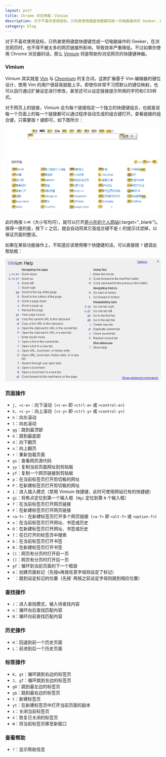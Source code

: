```yaml
---
layout: post
title: Chrome 浏览神器：Vimium
description: 对于不喜欢使用鼠标，只热衷使用键盘快捷键完成一切电脑操作的 Geeker，在浏览网页时，也不得不被太多的网页链接所影响，导致效率严重降低。不过如果你使用 Chrome 浏览器的话，那么 Vimium 将是帮助你浏览网页的快捷键神器。
category: blog
---
```


对于不喜欢使用鼠标，只热衷使用键盘快捷键完成一切电脑操作的 Geeker，在浏览网页时，也不得不被太多的网页链接所影响，导致效率严重降低。不过如果你使用 Chrome 浏览器的话，那么 [Vimium][] 将是帮助你浏览网页的快捷键神器。

### Vimium

Vimium 其实就是 [Vim][] 与 [Chromium][] 的复合词，这款扩展基于 Vim 编辑器的键位设计，使用 Vim 的用户很容易就能上手。即使你非常不习惯默认的键位映射，也可以自行通过扩展设定进行修改，甚至还可以设定链接提示所用的字符和CSS样式。

对于网页上的链接，Vimium 会为每个链接指定一个独立的快捷键组合，也就是说每一个页面上的每一个链接都可以通过程序自动生成的组合键打开。查看链接的组合键，只需要按 `f` 键即可，如下图所示：

![](/assets/images/chrome-vimium/shortcuts.png)

此时再按 `C+M`（大小写均可），就可以打开[奇小在的个人网站][1]{:target="_blank"}。值得一提的是，按下 `C` 之后，就会自动将其它首组合键不是 `C` 的提示过滤掉，以保证页面的整洁。

如果在某些功能操作上，不知道应该使用哪个快捷键的话，可以直接按 `?` 键调出帮助框：

![](/assets/images/chrome-vimium/vimiumhelp.png)

### 页面操作

- `j, <c-e>`：向下滚动（`<c-e>` 即 `<ctrl-e>` 或 `<control-e>`）
- `k, <c-y>`：向上滚动（`<c-y>` 即 `<ctrl-y>` 或 `<control-y>`）
- `h`：向左滚动
- `l`：向右滚动
- `gg`：跳到最顶部
- `G`：跳到最底部
- `d`：向下翻页
- `u`：向上翻页
- `r`：重新加载页面
- `gs`：查看网页源代码
- `yy`：复制当前页面网址到剪贴板
- `yf`：复制一个网页链接到剪贴板
- `p`：在当前标签页打开剪切板的网址
- `P`：在新建标签页打开剪切板的网址
- `i`：进入插入模式（禁用 Vimium 快捷键，此时可使用网站已有的快捷键）
- `gi`：将焦点定位到第一个输入框（`Ngi` 定位到第 `N` 个输入框）
- `f`：在当前标签页打开网页链接
- `F`：在新建标签页打开网页链接
- `<a-f>`：在新建标签页打开多个网页链接（`<a-f>` 即 `<alt-f>` 或 `<option-f>`）
- `o`：在当前标签页打开网址、书签或历史
- `O`：在新建标签页打开网址、书签或历史
- `T`：在已打开的标签页中搜索
- `b`：在当前标签页打开书签
- `B`：在新建标签页打开书签
- `[[`：网页有分页时打开前一页
- `]]`：网页有分页时打开后一页
- `gf`：循环到当前页面的下一个框层
- `m`：创建页面标记（先按`m`再按任意字母则设定了标记）
- `` ` ``：跳到设定标记的位置（先按`` ` ``再按之前设定字母则跳到相应位置）

### 查找操作

- `/`：进入查找模式，输入待查找内容
- `n`：循环向后查找匹配内容
- `N`：循环向前查找匹配内容

### 历史操作

- `H`：回退到前一个历史页面
- `L`：前进到后一个历史页面

### 标签操作

- `K, gt`：循环跳到右边的标签页
- `J, gT`：循环跳到左边的标签页
- `g0`：跳到最左边的标签页
- `g$`：跳到最右边的标签页
- `t`：新建标签页
- `yt`：在新建标签页中打开当前页面的副本
- `x`：关闭当前标签页
- `X`：恢复已关闭的标签页
- `W`：将当前标签页移至新窗口

### 查看帮助

- `?`：显示帮助信息


[Vimium]:   http://vimium.github.io/
[Vim]:      http://www.vim.org/
[Chromium]: http://www.chromium.org/
[1]:        http://cheng-shiwen.com/
